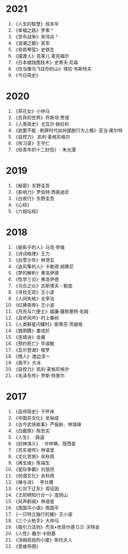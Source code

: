 # 2021

1. 《人生的智慧》· 叔本华
2. 《幸福之路》· 罗素 ^
3. 《货币战争》· 宋鸿兵 ^
4. 《浪潮之巅》· 吴军 
5. 《命若琴弦》· 史铁生
6. 《摆渡人》· 克莱儿·麦克福尔
7. 《日本蜡烛图技术》· 史蒂夫·尼森
8. 《你当像鸟飞往你的山》· 塔拉·韦斯特夫
9. 《今日简史》

# 2020

1. 《茶花女》· 小仲马
2. 《苏菲的世界》· 乔斯坦·贾德 
3. 《人类简史》· 尤瓦尔·赫拉利
4. 《欲罢不能 : 刷屏时代如何摆脱行为上瘾》· 亚当·奥尔特
5. 《自控力》 凯利·麦格尼格尔
6. 《传习录》· 王守仁
7. 《给青年的十二封信》 · 朱光潜

# 2019

1. 《秘密》· 东野圭吾 
2. 《影响力》· 罗伯特·西奥迪尼
3. 《白夜行》· 东野圭吾 
4. 《心经》
5. 《六祖坛经》

# 2018

1. 《偷影子的人》· 马克·李维
2. 《诗词格律》· 王力
3. 《白雪少年》· 林清玄
4. 《追风筝的人》· 卡勒德·胡赛尼
5. 《梦的解析》· 弗洛伊德
6. 《性学三论》· 弗洛伊德
7. 《乌合之众》· 古斯塔夫・勒庞
8. 《寻找无双》· 王小波
9. 《人间失格》· 太宰治
10. 《红拂夜奔》· 王小波
11. 《月亮与六便士》· 威廉·薩默塞特·毛姆
12. 《且听风吟》· 村上春树
13. 《人类群星闪耀时》· 斯蒂芬·茨威格
14. 《狼图腾》· 姜戎於
15. 《连城诀》· 金庸
16. 《预约死亡》· 毕淑敏
17. 《瓦尔登湖》· 梭罗
18. 《情人》· 渡边淳一
19. 《我不》· 大冰
20. 《自控力》· 凯利·麦格尼格尔
21. 《毛泽东传》· 罗斯·特里尔



# 2017

1. 《巫师简史》· 于怀岸
2. 《中国井文化》· 吴裕成
3. 《古今武侠故事》· 严振新、林瑞锋
4. 《白鹿原》· 陈忠实
5. 《人生》 · 路遥
6. 《封神演义》 · ‎许仲琳，陸西星
7. 《苏东坡传》· 林语堂
8. 《文化苦旅》· 余秋雨
9. 《再生缘》· 陈端生
10. 《星际争霸》· 刘慈欣
11. 《何谓文化》· 余秋雨
12. 《禅与诗》 · 李壮鹰
13. 《七剑下辽东》· 郑证因
14. 《王阳明知行合一》· 度阴山
15. 《风声鹤唳》· 林语堂
16. 《周国平小语》· 周国平
17. 《一只特立独行的猪》· 王小波
18. 《三个火枪手》· 大仲马
19. 《吸引力法则》· 杰克•坎菲尔德 D.D. 沃特金
20. 《人性》· 戴尔·卡耐基
21. 《汤姆叔叔的小屋》· 斯托夫人
22. 《思维导图》
